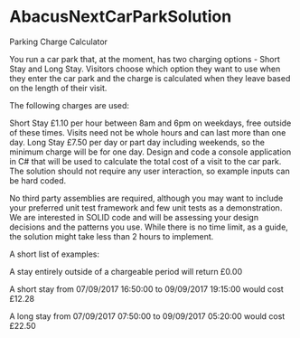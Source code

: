 # AbacusNextCarParkSolution
Parking Charge Calculator

You run a car park that, at the moment, has two charging options - Short Stay and Long Stay. Visitors choose which option they want to use when they enter the car park and the charge is calculated when they leave based on the length of their visit.

The following charges are used:

Short Stay
     £1.10 per hour between 8am and 6pm on weekdays, free outside of these times. Visits need not be whole hours and can last more than one day.
Long Stay
     £7.50 per day or part day including weekends, so the minimum charge will be for one day.
Design and code a console application in C# that will be used to calculate the total cost of a visit to the car park. The solution should not require any user interaction, so example inputs can be hard coded.

No third party assemblies are required, although you may want to include your preferred unit test framework and few unit tests as a demonstration. We are interested in SOLID code and will be assessing your design decisions and the patterns you use. While there is no time limit, as a guide, the solution might take less than 2 hours to implement.

A short list of examples:

A stay entirely outside of a chargeable period will return £0.00

A short stay from 07/09/2017 16:50:00 to 09/09/2017 19:15:00 would cost £12.28

A long stay from 07/09/2017 07:50:00 to 09/09/2017 05:20:00 would cost £22.50 
